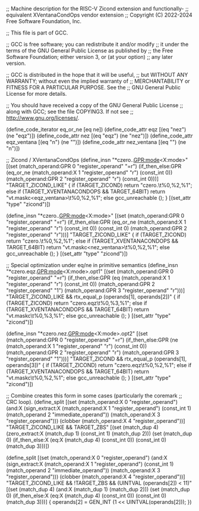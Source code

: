 ;; Machine description for the RISC-V Zicond extension and functionally-
;; equivalent XVentanaCondOps vendor extension
;; Copyright (C) 2022-2024 Free Software Foundation, Inc.

;; This file is part of GCC.

;; GCC is free software; you can redistribute it and/or modify
;; it under the terms of the GNU General Public License as published by
;; the Free Software Foundation; either version 3, or (at your option)
;; any later version.

;; GCC is distributed in the hope that it will be useful,
;; but WITHOUT ANY WARRANTY; without even the implied warranty of
;; MERCHANTABILITY or FITNESS FOR A PARTICULAR PURPOSE.  See the
;; GNU General Public License for more details.

;; You should have received a copy of the GNU General Public License
;; along with GCC; see the file COPYING3.  If not see
;; <http://www.gnu.org/licenses/>.

(define_code_iterator eq_or_ne [eq ne])
(define_code_attr eqz [(eq "nez") (ne "eqz")])
(define_code_attr nez [(eq "eqz") (ne "nez")])
(define_code_attr eqz_ventana [(eq "n") (ne "")])
(define_code_attr nez_ventana [(eq "") (ne "n")])

;; Zicond / XVentanaCondOps
(define_insn "*czero.<eqz>.<GPR:mode><X:mode>"
  [(set (match_operand:GPR 0 "register_operand"                      "=r")
        (if_then_else:GPR (eq_or_ne (match_operand:X 1 "register_operand" "r")
                                    (const_int 0))
                          (match_operand:GPR 2 "register_operand"    "r")
                          (const_int 0)))]
  "TARGET_ZICOND_LIKE"
  {
    if (TARGET_ZICOND)
      return "czero.<eqz>\t%0,%2,%1";
    else if (TARGET_XVENTANACONDOPS && TARGET_64BIT)
      return "vt.maskc<eqz_ventana>\t%0,%2,%1";
    else
      gcc_unreachable ();
  }
[(set_attr "type" "zicond")])

(define_insn "*czero.<nez>.<GPR:mode><X:mode>"
  [(set (match_operand:GPR 0 "register_operand"                     "=r")
        (if_then_else:GPR (eq_or_ne (match_operand:X 1 "register_operand" "r")
                                    (const_int 0))
                          (const_int 0)
                          (match_operand:GPR 2 "register_operand"   "r")))]
  "TARGET_ZICOND_LIKE"
  {
    if (TARGET_ZICOND)
      return "czero.<nez>\t%0,%2,%1";
    else if (TARGET_XVENTANACONDOPS && TARGET_64BIT)
      return "vt.maskc<nez_ventana>\t%0,%2,%1";
    else
      gcc_unreachable ();
  }
[(set_attr "type" "zicond")])

;; Special optimization under eq/ne in primitive semantics
(define_insn "*czero.eqz.<GPR:mode><X:mode>.opt1"
  [(set (match_operand:GPR 0 "register_operand"                   "=r")
        (if_then_else:GPR (eq (match_operand:X 1 "register_operand" "r")
                              (const_int 0))
                          (match_operand:GPR 2 "register_operand" "1")
                          (match_operand:GPR 3 "register_operand" "r")))]
  "TARGET_ZICOND_LIKE && rtx_equal_p (operands[1], operands[2])"
  {
    if (TARGET_ZICOND)
      return "czero.eqz\t%0,%3,%1";
    else if (TARGET_XVENTANACONDOPS && TARGET_64BIT)
      return "vt.maskc\t%0,%3,%1";
    else
      gcc_unreachable ();
  }
[(set_attr "type" "zicond")])

(define_insn "*czero.nez.<GPR:mode><X:mode>.opt2"
  [(set (match_operand:GPR 0 "register_operand"                   "=r")
        (if_then_else:GPR (ne (match_operand:X 1 "register_operand" "r")
                              (const_int 0))
                          (match_operand:GPR 2 "register_operand" "r")
                          (match_operand:GPR 3 "register_operand" "1")))]
  "TARGET_ZICOND && rtx_equal_p (operands[1], operands[3])"
  {
    if (TARGET_ZICOND)
      return "czero.eqz\t%0,%2,%1";
    else if (TARGET_XVENTANACONDOPS && TARGET_64BIT)
      return "vt.maskc\t%0,%2,%1";
    else
      gcc_unreachable ();
  }
[(set_attr "type" "zicond")])

;; Combine creates this form in some cases (particularly the coremark
;; CRC loop).
(define_split
  [(set (match_operand:X 0 "register_operand")
	(and:X (sign_extract:X (match_operand:X 1 "register_operand")
			       (const_int 1)
			       (match_operand 2 "immediate_operand"))
	       (match_operand:X 3 "register_operand")))
   (clobber (match_operand:X 4 "register_operand"))]
  "TARGET_ZICOND_LIKE && TARGET_ZBS"
  [(set (match_dup 4) (zero_extract:X (match_dup 1) (const_int 1) (match_dup 2)))
   (set (match_dup 0) (if_then_else:X (eq:X (match_dup 4) (const_int 0))
				      (const_int 0)
				      (match_dup 3)))])

(define_split
  [(set (match_operand:X 0 "register_operand")
	(and:X (sign_extract:X (match_operand:X 1 "register_operand")
			       (const_int 1)
			       (match_operand 2 "immediate_operand"))
	       (match_operand:X 3 "register_operand")))
   (clobber (match_operand:X 4 "register_operand"))]
  "TARGET_ZICOND_LIKE && !TARGET_ZBS && (UINTVAL (operands[2]) < 11)"
  [(set (match_dup 4) (and:X (match_dup 1) (match_dup 2)))
   (set (match_dup 0) (if_then_else:X (eq:X (match_dup 4) (const_int 0))
				      (const_int 0)
				      (match_dup 3)))]
{
  operands[2] = GEN_INT (1 << UINTVAL(operands[2]));
})
